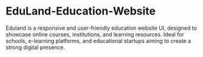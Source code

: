 # EduLand-Education-Website
Eduland is a responsive and user-friendly education website UI, designed to showcase online courses, institutions, and learning resources. Ideal for schools, e-learning platforms, and educational startups aiming to create a strong digital presence.
